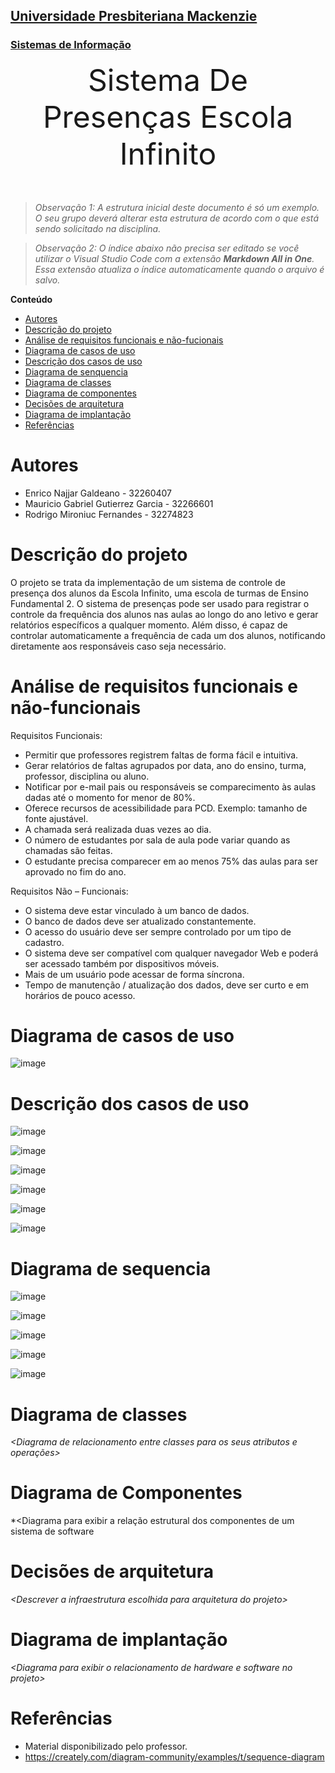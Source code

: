 <h2><a href= "https://www.mackenzie.br">Universidade Presbiteriana Mackenzie</a></h2>
<h3><a href= "https://www.mackenzie.br/graduacao/sao-paulo-higienopolis/sistemas-de-informacao">Sistemas de Informação</a></h3>


<font size="+12"><center>
Sistema De Presenças Escola Infinito
</center></font>

>*Observação 1: A estrutura inicial deste documento é só um exemplo. O seu grupo deverá alterar esta estrutura de acordo com o que está sendo solicitado na disciplina.*

>*Observação 2: O índice abaixo não precisa ser editado se você utilizar o Visual Studio Code com a extensão **Markdown All in One**. Essa extensão atualiza o índice automaticamente quando o arquivo é salvo.*

**Conteúdo**

- [Autores](#nome-alunos)
- [Descrição do projeto](#introdução-do-projeto)
- [Análise de requisitos funcionais e não-fucionais](#descrição-dos-requisitos)
- [Diagrama de casos de uso](#diagrama-de-comportamento-atores)
- [Descrição dos casos de uso](#descrição-das-funcões)
- [Diagrama de senquencia](#diagrama-de-ordem-interações)
- [Diagrama de classes](#diagrama-orientado-objetos)
- [Diagrama de componentes](#diagrama-estrutura-componente)
- [Decisões de arquitetura](#decisões-de-arquitetura)
- [Diagrama de implantação](#diagrama-de-hardware-software)
- [Referências](#referências)


# Autores

* Enrico Najjar Galdeano - 32260407
* Mauricio Gabriel Gutierrez Garcia - 32266601
* Rodrigo Mironiuc Fernandes - 32274823

# Descrição do projeto

O projeto se trata da implementação de um sistema de controle de presença dos alunos da Escola Infinito, uma escola de turmas de Ensino Fundamental 2. O sistema de presenças pode ser usado para registrar o controle da frequência dos alunos nas aulas ao longo do ano letivo e gerar relatórios específicos a qualquer momento. Além disso, é capaz de controlar automaticamente a frequência de cada um dos alunos, notificando diretamente aos responsáveis caso seja necessário.

# Análise de requisitos funcionais e não-funcionais
Requisitos Funcionais:
- Permitir que professores registrem faltas de forma fácil e intuitiva.
- Gerar relatórios de faltas agrupados por data, ano do ensino, turma, professor, disciplina ou aluno.
- Notificar por e-mail pais ou responsáveis se comparecimento às aulas dadas até o momento for menor de 80%.
- Oferece recursos de acessibilidade para PCD. Exemplo: tamanho de fonte ajustável.
- A chamada será realizada duas vezes ao dia.
- O número de estudantes por sala de aula pode variar quando as chamadas são feitas.
- O estudante precisa comparecer em ao menos 75% das aulas para ser aprovado no fim do ano.


Requisitos Não – Funcionais:
- O sistema deve estar vinculado à um banco de dados.
- O banco de dados deve ser atualizado constantemente.
- O acesso do usuário deve ser sempre controlado por um tipo de cadastro.
- O sistema deve ser compatível com qualquer navegador Web e poderá ser acessado também por dispositivos móveis.
- Mais de um usuário pode acessar de forma síncrona.
- Tempo de manutenção / atualização dos dados, deve ser curto e em horários de pouco acesso.

# Diagrama de casos de uso

  ![image](https://github.com/rodmironiuc/UML-SistemaDePresencas-EscolaInfinito/assets/142501084/fe5c856c-60f1-4a52-a8e5-536448c83479)


# Descrição dos casos de uso

![image](https://github.com/rodmironiuc/UML-SistemaDePresencas-EscolaInfinito/assets/142501084/937af51c-fb5b-4d26-98de-95678505179f)

![image](https://github.com/rodmironiuc/UML-SistemaDePresencas-EscolaInfinito/assets/142501084/7832d6e9-7d6e-430b-ba17-f4d846461264)

![image](https://github.com/rodmironiuc/UML-SistemaDePresencas-EscolaInfinito/assets/142501084/56a2b8c8-bfbd-43c4-8609-a2f53d65a7aa)

![image](https://github.com/rodmironiuc/UML-SistemaDePresencas-EscolaInfinito/assets/142501084/81862148-f021-4370-98ed-6bf99e8743c7)

![image](https://github.com/rodmironiuc/UML-SistemaDePresencas-EscolaInfinito/assets/142501084/6364c400-0e79-40c9-9813-c9787ca9681d)

![image](https://github.com/rodmironiuc/UML-SistemaDePresencas-EscolaInfinito/assets/142501084/3c318bfb-cfe1-4492-8fb3-8607c3f5fc41)

# Diagrama de sequencia

![image](https://github.com/rodmironiuc/UML-SistemaDePresencas-EscolaInfinito/assets/142501084/0036fa2f-b59a-4464-9555-3414eba8373d)

![image](https://github.com/rodmironiuc/UML-SistemaDePresencas-EscolaInfinito/assets/142501084/6530d790-854c-49e8-839a-d4ca3c6b84c0)

![image](https://github.com/rodmironiuc/UML-SistemaDePresencas-EscolaInfinito/assets/142501084/d9115340-20d7-40e4-90d7-965858b8fd92)

![image](https://github.com/rodmironiuc/UML-SistemaDePresencas-EscolaInfinito/assets/142501084/80ef6752-3ce0-4c7b-9250-1b0440c28623)

![image](https://github.com/rodmironiuc/UML-SistemaDePresencas-EscolaInfinito/assets/142501084/a6dc7a98-e0c1-4a55-9051-5934cf13410f)


# Diagrama de classes

*&lt;Diagrama de relacionamento entre classes para os seus atributos e operações&gt;*

# Diagrama de Componentes

*&lt;Diagrama para exibir a relação estrutural dos componentes de um sistema de software

# Decisões de arquitetura

*&lt;Descrever a infraestrutura escolhida para arquitetura do projeto&gt;*

# Diagrama de implantação

*&lt;Diagrama para exibir o relacionamento de hardware e software no projeto&gt;*

# Referências
* Material disponibilizado pelo professor.
* https://creately.com/diagram-community/examples/t/sequence-diagram

